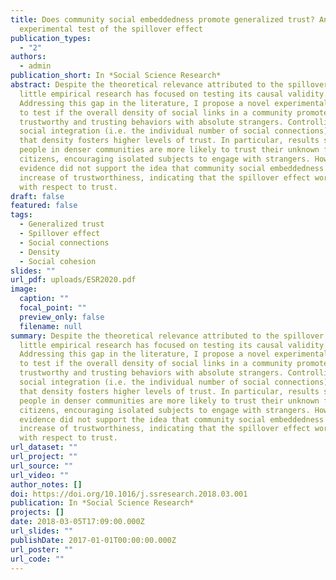 ```yaml
---
title: Does community social embeddedness promote generalized trust? An
  experimental test of the spillover effect
publication_types:
  - "2"
authors:
  - admin
publication_short: In *Social Science Research*
abstract: Despite the theoretical relevance attributed to the spillover effect,
  little empirical research has focused on testing its causal validity.
  Addressing this gap in the literature, I propose a novel experimental design
  to test if the overall density of social links in a community promotes
  trustworthy and trusting behaviors with absolute strangers. Controlling for
  social integration (i.e. the individual number of social connections), I found
  that density fosters higher levels of trust. In particular, results show that
  people in denser communities are more likely to trust their unknown fellow
  citizens, encouraging isolated subjects to engage with strangers. However,
  evidence did not support the idea that community social embeddedness causes an
  increase of trustworthiness, indicating that the spillover effect works only
  with respect to trust.
draft: false
featured: false
tags:
  - Generalized trust
  - Spillover effect
  - Social connections
  - Density
  - Social cohesion
slides: ""
url_pdf: uploads/ESR2020.pdf
image:
  caption: ""
  focal_point: ""
  preview_only: false
  filename: null
summary: Despite the theoretical relevance attributed to the spillover effect,
  little empirical research has focused on testing its causal validity.
  Addressing this gap in the literature, I propose a novel experimental design
  to test if the overall density of social links in a community promotes
  trustworthy and trusting behaviors with absolute strangers. Controlling for
  social integration (i.e. the individual number of social connections), I found
  that density fosters higher levels of trust. In particular, results show that
  people in denser communities are more likely to trust their unknown fellow
  citizens, encouraging isolated subjects to engage with strangers. However,
  evidence did not support the idea that community social embeddedness causes an
  increase of trustworthiness, indicating that the spillover effect works only
  with respect to trust.
url_dataset: ""
url_project: ""
url_source: ""
url_video: ""
author_notes: []
doi: https://doi.org/10.1016/j.ssresearch.2018.03.001
publication: In *Social Science Research*
projects: []
date: 2018-03-05T17:09:00.000Z
url_slides: ""
publishDate: 2017-01-01T00:00:00.000Z
url_poster: ""
url_code: ""
---
```


<script type='text/javascript' src='https://d1bxh8uas1mnw7.cloudfront.net/assets/embed.js'></script>
<div class='altmetric-embed' data-badge-type='donut' data-arxiv-id='1209.4191' data-doi="https://doi.org/10.1016/j.ssresearch.2018.03.001" data-hide-no-mentions="true" class="altmetric-embed"></div>
